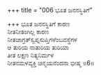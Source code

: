 +++
title = "006 ಭೂತ ಜನನಸ್ಥಿತಿಗೆ"

+++
ಭೂತ ಜನನಸ್ಥಿತಿಗೆ ಕಾರಣ   
ನೀತನೀತಂಗಿಲ್ಲ ಕಾರಣ   
ನೀತಜಾಗ್ರತ್‍ಸ್ವಪ್ನಸುಪ್ತಿಗಳೆಂಬವಸ್ಥೆಗಳ  
ಆ ತುರಿಯ ನಾತುರಿಯ ತುರಿಯಾ  
ತೀತ ಲಕ್ಷಣ ನಿತ್ಯನಿರ್ಮಳ  
ನೀತನಮಳವ್ಯಕ್ತಿ ಚಿನ್ಮಯನೆಂದನಾ ಭೀಷ್ಮ     ॥6॥